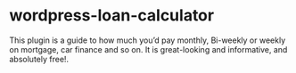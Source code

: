 # wordpress-loan-calculator

This plugin is a guide to how much you’d pay monthly, Bi-weekly or weekly on mortgage, car finance and so on. It is great-looking and informative, and absolutely free!.
